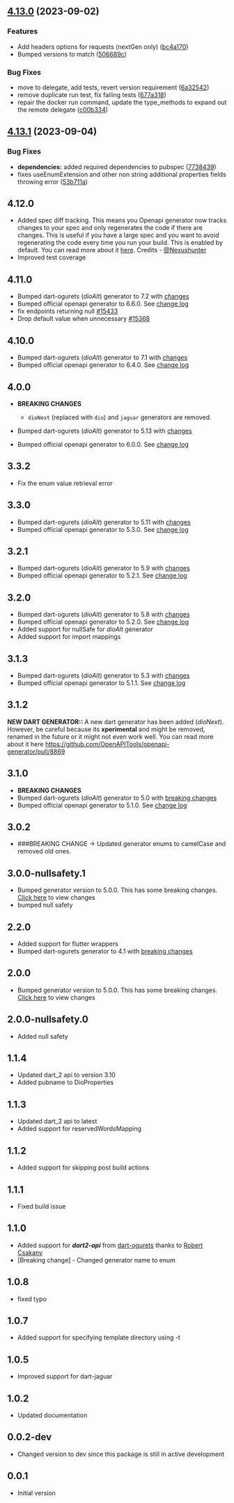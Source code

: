 ## [4.13.0](https://github.com/gibahjoe/openapi-generator-dart/compare/v4.12.0...v4.13.0) (2023-09-02)


### Features

* Add headers options for requests (nextGen only) ([bc4a170](https://github.com/gibahjoe/openapi-generator-dart/commit/bc4a170be1c011ca3e2843cf05a92a39965bcc29))
* Bumped versions to match ([506689c](https://github.com/gibahjoe/openapi-generator-dart/commit/506689c960491962c56cbb4418fc86dafc1a4c2e))


### Bug Fixes

* move to delegate, add tests, revert version requirement ([6a32542](https://github.com/gibahjoe/openapi-generator-dart/commit/6a32542cc7e09558db837d0313c4029951dc48ba))
* remove duplicate run test, fix failing tests ([677a318](https://github.com/gibahjoe/openapi-generator-dart/commit/677a3189d4f694c999d3ea1cf0075543649e40c1))
* repair the docker run command, update the type_methods to expand out the remote delegate ([c00b334](https://github.com/gibahjoe/openapi-generator-dart/commit/c00b3345d934e2f1508ba1129a3a769f86a85017))

## [4.13.1](https://github.com/gibahjoe/openapi-generator-dart/compare/v4.13.0...v4.13.1) (2023-09-04)


### Bug Fixes

* **dependencies:** added required dependencies to pubspec ([7738439](https://github.com/gibahjoe/openapi-generator-dart/commit/7738439a89637bb1226f6586a0c9d311053e1702))
* fixes useEnumExtension and other non string additional properties fields throwing error ([53b711a](https://github.com/gibahjoe/openapi-generator-dart/commit/53b711a3c9319e31ec0b159edfc76674b62feb19))

## 4.12.0

- Added spec diff tracking. This means you Openapi generator now tracks changes to your spec and only regenerates the
  code if there are changes. This is useful if you have a large spec and you want to avoid regenerating the code every
  time you run your build. This is enabled by default. You can read more about it [here](../README.md#next-generation).
  Credits - [@Nexushunter](https://github.com/Nexushunter)
- Improved test coverage

## 4.11.0

- Bumped dart-ogurets (_dioAlt_) generator to 7.2
  with [changes](https://github.com/dart-ogurets/dart-openapi-maven#changelog)
- Bumped official openapi generator to 6.6.0.
  See [change log](https://github.com/OpenAPITools/openapi-generator/releases/tag/v6.4.0)
- fix endpoints returning null [#15433](https://github.com/OpenAPITools/openapi-generator/pull/15433)
- Drop default value when unnecessary [#15368](https://github.com/OpenAPITools/openapi-generator/pull/15368)

## 4.10.0

- Bumped dart-ogurets (_dioAlt_) generator to 7.1
  with [changes](https://github.com/dart-ogurets/dart-openapi-maven#changelog)
- Bumped official openapi generator to 6.4.0.
  See [change log](https://github.com/OpenAPITools/openapi-generator/releases/tag/v6.4.0)

## 4.0.0

- **BREAKING CHANGES**
  - `dioNext` (replaced with `dio`) and `jaguar` generators are removed.

- Bumped dart-ogurets (_dioAlt_) generator to 5.13
  with [changes](https://github.com/dart-ogurets/dart-openapi-maven#changelog)
- Bumped official openapi generator to 6.0.0.
  See [change log](https://github.com/OpenAPITools/openapi-generator/releases/tag/v6.0.0)

## 3.3.2

- Fix the enum value retrieval error

## 3.3.0

- Bumped dart-ogurets (_dioAlt_) generator to 5.11
  with [changes](https://github.com/dart-ogurets/dart-openapi-maven#changelog)
- Bumped official openapi generator to 5.3.0.
  See [change log](https://github.com/OpenAPITools/openapi-generator/releases/tag/v5.3.0)

## 3.2.1

- Bumped dart-ogurets (_dioAlt_) generator to 5.9
  with [changes](https://github.com/dart-ogurets/dart-openapi-maven#changelog)
- Bumped official openapi generator to 5.2.1.
  See [change log](https://github.com/OpenAPITools/openapi-generator/releases/tag/v5.2.1)

## 3.2.0

- Bumped dart-ogurets (_dioAlt_) generator to 5.8
  with [changes](https://github.com/dart-ogurets/dart-openapi-maven#changelog)
- Bumped official openapi generator to 5.2.0.
  See [change log](https://github.com/OpenAPITools/openapi-generator/releases/tag/v5.2.0)
- Added support for nullSafe for _dioAlt_ generator
- Added support for import mappings

## 3.1.3
- Bumped dart-ogurets (_dioAlt_) generator to 5.3 with [changes](https://github.com/dart-ogurets/dart-openapi-maven#changelog)
- Bumped official openapi generator to 5.1.1. See [change log](https://github.com/OpenAPITools/openapi-generator/releases/tag/v5.1.1)

## 3.1.2
**NEW DART GENERATOR::**
A new dart generator has been added (_dioNext_). However, be careful because its **xperimental** and might be removed, renamed in the future or it might not even work well. You can read more about it here https://github.com/OpenAPITools/openapi-generator/pull/8869

## 3.1.0
- **BREAKING CHANGES**
- Bumped dart-ogurets (_dioAlt_) generator to 5.0 with [breaking changes](https://github.com/dart-ogurets/dart-openapi-maven#changelog)
- Bumped official openapi generator to 5.1.0. See [change log](https://github.com/OpenAPITools/openapi-generator/releases/tag/v5.1.0)

## 3.0.2
- ###BREAKING CHANGE -> Updated generator enums to camelCase and removed old ones.

## 3.0.0-nullsafety.1

- Bumped generator version to 5.0.0. This has some breaking changes. [Click here](https://github.com/OpenAPITools/openapi-generator/releases/tag/v5.0.0) to view changes
- bumped null safety

## 2.2.0

- Added support for flutter wrappers
- Bumped dart-ogurets generator to 4.1 with [breaking changes](https://github.com/dart-ogurets/dart-openapi-maven#changelog)

## 2.0.0

- Bumped generator version to 5.0.0. This has some breaking changes. [Click here](https://github.com/OpenAPITools/openapi-generator/releases/tag/v5.0.0) to view changes

## 2.0.0-nullsafety.0

- Added null safety

## 1.1.4

- Updated dart_2 api to version 3.10
- Added pubname to DioProperties

## 1.1.3

- Updated dart_2 api to latest
- Added support for reservedWordsMapping

## 1.1.2

- Added support for skipping post build actions

## 1.1.1

- Fixed build issue

## 1.1.0

- Added support for **_dart2-api_** from [dart-ogurets](https://github.com/dart-ogurets/dart-openapi-maven) 
thanks to [Robert Csakany](https://github.com/robertcsakany)
- [Breaking change] - Changed generator name to enum

## 1.0.8

- fixed typo

## 1.0.7

- Added support for specifying template directory using -t

## 1.0.5

- Improved support for dart-jaguar

## 1.0.2

- Updated documentation

## 0.0.2-dev

- Changed version to dev since this package is still in active development

## 0.0.1

- Initial version
